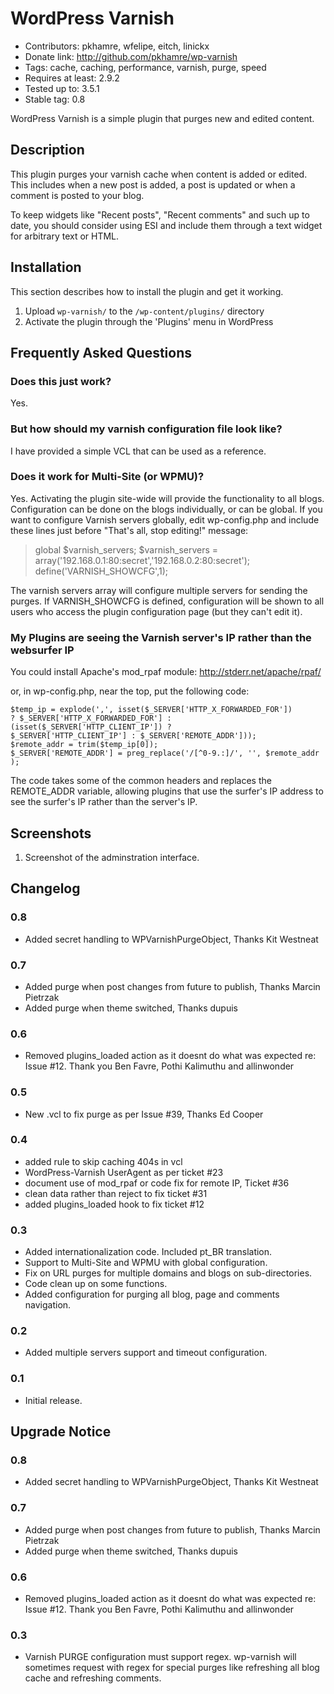 WordPress Varnish
=================

* Contributors: pkhamre, wfelipe, eitch, linickx
* Donate link: http://github.com/pkhamre/wp-varnish
* Tags: cache, caching, performance, varnish, purge, speed
* Requires at least: 2.9.2
* Tested up to: 3.5.1
* Stable tag: 0.8

WordPress Varnish is a simple plugin that purges new and edited content.

Description
-----------

This plugin purges your varnish cache when content is added or edited. This includes when a new post is
added, a post is updated or when a comment is posted to your blog.

To keep widgets like "Recent posts", "Recent comments" and such up to date, you should consider using ESI
and include them through a text widget for arbitrary text or HTML.

Installation
------------

This section describes how to install the plugin and get it working.

1. Upload `wp-varnish/` to the `/wp-content/plugins/` directory
2. Activate the plugin through the 'Plugins' menu in WordPress

Frequently Asked Questions
--------------------------

### Does this just work?

Yes.

### But how should my varnish configuration file look like?

I have provided a simple VCL that can be used as a reference.

### Does it work for Multi-Site (or WPMU)?

Yes. Activating the plugin site-wide will provide the functionality to all
blogs. Configuration can be done on the blogs individually, or can be global.
If you want to configure Varnish servers globally, edit wp-config.php and
include these lines just before "That's all, stop editing!" message:

> global $varnish_servers;
> $varnish_servers = array('192.168.0.1:80:secret','192.168.0.2:80:secret');
> define('VARNISH_SHOWCFG',1);

The varnish servers array will configure multiple servers for sending the
purges. If VARNISH_SHOWCFG is defined, configuration will be shown to all
users who access the plugin configuration page (but they can't edit it).

### My Plugins are seeing the Varnish server's IP rather than the websurfer IP

You could install Apache's mod_rpaf module: http://stderr.net/apache/rpaf/

or, in wp-config.php, near the top, put the following code:

    $temp_ip = explode(',', isset($_SERVER['HTTP_X_FORWARDED_FOR'])
    ? $_SERVER['HTTP_X_FORWARDED_FOR'] :
    (isset($_SERVER['HTTP_CLIENT_IP']) ?
    $_SERVER['HTTP_CLIENT_IP'] : $_SERVER['REMOTE_ADDR']));
    $remote_addr = trim($temp_ip[0]);
    $_SERVER['REMOTE_ADDR'] = preg_replace('/[^0-9.:]/', '', $remote_addr );

The code takes some of the common headers and replaces the REMOTE_ADDR
variable, allowing plugins that use the surfer's IP address to see the
surfer's IP rather than the server's IP.

Screenshots
-----------

1. Screenshot of the adminstration interface.

Changelog
---------

### 0.8
* Added secret handling to WPVarnishPurgeObject, Thanks Kit Westneat

### 0.7
* Added purge when post changes from future to publish, Thanks Marcin Pietrzak
* Added purge when theme switched, Thanks dupuis

### 0.6
* Removed plugins_loaded action as it doesnt do what was expected re: Issue
  #12. Thank you Ben Favre, Pothi Kalimuthu and allinwonder

### 0.5
* New .vcl to fix purge as per Issue #39, Thanks Ed Cooper

### 0.4

* added rule to skip caching 404s in vcl
* WordPress-Varnish UserAgent as per ticket #23
* document use of mod_rpaf or code fix for remote IP, Ticket #36
* clean data rather than reject to fix ticket #31
* added plugins_loaded hook to fix ticket #12

### 0.3

* Added internationalization code. Included pt_BR translation.
* Support to Multi-Site and WPMU with global configuration.
* Fix on URL purges for multiple domains and blogs on sub-directories.
* Code clean up on some functions.
* Added configuration for purging all blog, page and comments navigation.

### 0.2

* Added multiple servers support and timeout configuration.

### 0.1

* Initial release.

Upgrade Notice
--------------

### 0.8
* Added secret handling to WPVarnishPurgeObject, Thanks Kit Westneat

### 0.7
* Added purge when post changes from future to publish, Thanks Marcin Pietrzak
* Added purge when theme switched, Thanks dupuis

### 0.6
* Removed plugins_loaded action as it doesnt do what was expected re: Issue
  #12. Thank you Ben Favre, Pothi Kalimuthu and allinwonder

### 0.3

* Varnish PURGE configuration must support regex. wp-varnish will
sometimes request with regex for special purges like refreshing
all blog cache and refreshing comments.

